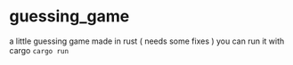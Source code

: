 # guessing_game
a little guessing game made in rust ( needs some fixes )
you can run it with cargo `cargo run`
